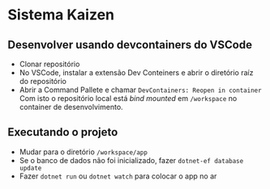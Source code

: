 # Sistema Kaizen
## Desenvolver usando devcontainers do VSCode
- Clonar repositório
- No VSCode, instalar a extensão Dev Conteiners e abrir o diretório raíz do repositório
- Abrir a Command Pallete e chamar `DevContainers: Reopen in container`
Com isto o repositório local está _bind mounted_ em `/workspace` no container de desenvolvimento. 

## Executando o projeto
- Mudar para o diretório `/workspace/app`
- Se o banco de dados não foi inicializado, fazer `dotnet-ef database update`
- Fazer `dotnet run` ou `dotnet watch` para colocar o app no ar
